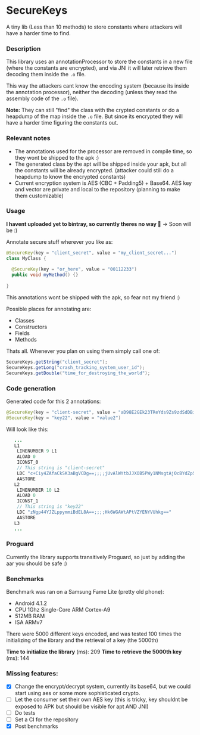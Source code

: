 # SecureKeys

A tiny lib (Less than 10 methods) to store constants where attackers will have a harder time to find.

### Description

This library uses an annotationProcessor to store the constants in a new file (where the constants are encrypted), and via JNI it will later retrieve them decoding them inside the `.o` file.

This way the attackers cant know the encoding system (because its inside the annotation processor), neither the decoding (unless they read the assembly code of the `.o` file). 

**Note:** They can still "find" the class with the crypted constants or do a heapdump of the map inside the `.o` file. But since its encrypted they will have a harder time figuring the constants out.

### Relevant notes

- The annotations used for the processor are removed in compile time, so they wont be shipped to the apk :)
- The generated class by the apt will be shipped inside your apk, but all the constants will be already encrypted. (attacker could still do a heapdump to know the encrypted constants)
- Current encryption system is AES (CBC + Padding5) + Base64. AES key and vector are private and local to the repository (planning to make them customizable)

### Usage

**I havent uploaded yet to bintray, so currently theres no way :poop:** -> Soon will be :)

Annotate secure stuff wherever you like as:
```Java
@SecureKey(key = "client_secret", value = "my_client_secret...")
class MyClass {
  
  @SecureKey(key = "or_here", value = "00112233")
  public void myMethod() {}
  
}
```
This annotations wont be shipped with the apk, so fear not my friend :)

Possible places for annotating are:
- Classes
- Constructors
- Fields
- Methods

Thats all. Whenever you plan on using them simply call one of:
```Java
SecureKeys.getString("client_secret");
SecureKeys.getLong("crash_tracking_system_user_id");
SecureKeys.getDouble("time_for_destroying_the_world");
```

### Code generation

Generated code for this 2 annotations:
```Java
@SecureKey(key = "client-secret", value = "aD98E2GEk23TReYds9Zs9zdSdDBi23EAsdq29fXkpsDwp0W+h")
@SecureKey(key = "key22", value = "value2")
```
Will look like this:
```Java
   ...
   L1
    LINENUMBER 9 L1
    ALOAD 0
    ICONST_0
    // This string is "client-secret"
    LDC "c+Ciy4ZAfaCkSK3aBgVCDg==;;;;jUvAlWYtbJJXOB5PWy1NMsgtAjOcBYdZpSgWcvBjnfwXtmyCsMFnPHeM4CrLdYPO2xmk2IAnOGhlsVn55eV6wA=="
    AASTORE
   L2
    LINENUMBER 10 L2
    ALOAD 0
    ICONST_1
    // This string is "key22"
    LDC "zNgp44YJZLppymmiBdEL8A==;;;;Hk6WGAWtAPtVZYENYVUhkg=="
    AASTORE
   L3
   ...
```

### Proguard

Currently the library supports transitively Proguard, so just by adding the aar you should be safe :)

### Benchmarks

Benchmark was ran on a Samsung Fame Lite (pretty old phone):
 * Android 4.1.2
 * CPU 1Ghz Single-Core ARM Cortex-A9
 * 512MB RAM
 * ISA ARMv7
 
There were 5000 different keys encoded, and was tested 100 times the initializing of the library and the retrieval of a key (the 5000th)

**Time to initialize the library** (ms): 209
**Time to retrieve the 5000th key** (ms): 144

### Missing features:
- [x] Change the encrypt/decrypt system, currently its base64, but we could start using aes or some more sophisticated crypto.
- [ ] Let the consumer set their own AES key (this is tricky, key shouldnt be exposed to APK but should be visible for apt AND JNI)
- [ ] Do tests
- [ ] Set a CI for the repository
- [x] Post benchmarks